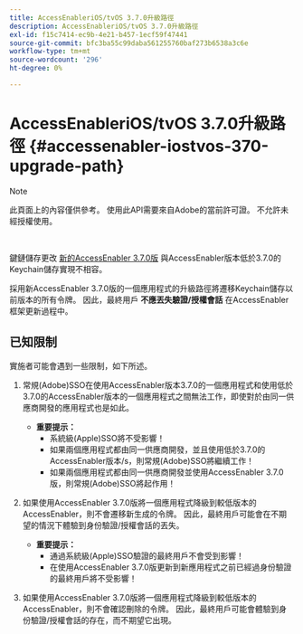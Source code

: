 ```yaml
---
title: AccessEnableriOS/tvOS 3.7.0升級路徑
description: AccessEnableriOS/tvOS 3.7.0升級路徑
exl-id: f15c7414-ec9b-4e21-b457-1ecf59f47441
source-git-commit: bfc3ba55c99daba561255760baf273b6538a3c6e
workflow-type: tm+mt
source-wordcount: '296'
ht-degree: 0%

---
```


# AccessEnableriOS/tvOS 3.7.0升級路徑 {#accessenabler-iostvos-370-upgrade-path}

>[!NOTE]
>
>此頁面上的內容僅供參考。 使用此API需要來自Adobe的當前許可證。 不允許未經授權使用。

</br>

鍵鏈儲存更改 [新的AccessEnabler 3.7.0版](/help/authentication/authn-rn-ios-tvos-370.md) 與AccessEnabler版本低於3.7.0的Keychain儲存實現不相容。

採用新AccessEnabler 3.7.0版的一個應用程式的升級路徑將遷移Keychain儲存以前版本的所有令牌。 因此，最終用戶 **不應丟失驗證/授權會話** 在AccessEnabler框架更新過程中。

## 已知限制

實施者可能會遇到一些限制，如下所述。


1. 常規(Adobe)SSO在使用AccessEnabler版本3.7.0的一個應用程式和使用低於3.7.0的AccessEnabler版本的一個應用程式之間無法工作，即使對於由同一供應商開發的應用程式也是如此。

   - **重要提示：**
      - 系統級(Apple)SSO將不受影響！
      - 如果兩個應用程式都由同一供應商開發，並且使用低於3.7.0的AccessEnabler版本/s，則常規(Adobe)SSO將繼續工作！
      - 如果兩個應用程式都由同一供應商開發並使用AccessEnabler 3.7.0版，則常規(Adobe)SSO將起作用！

1. 如果使用AccessEnabler 3.7.0版將一個應用程式降級到較低版本的AccessEnabler，則不會遷移新生成的令牌。 因此，最終用戶可能會在不期望的情況下體驗到身份驗證/授權會話的丟失。

   - **重要提示：**
      - 通過系統級(Apple)SSO驗證的最終用戶不會受到影響！
      - 在使用AccessEnabler 3.7.0版更新到新應用程式之前已經過身份驗證的最終用戶將不受影響！

1. 如果使用AccessEnabler 3.7.0版將一個應用程式降級到較低版本的AccessEnabler，則不會確認刪除的令牌。 因此，最終用戶可能會體驗到身份驗證/授權會話的存在，而不期望它出現。
